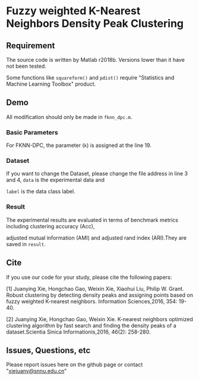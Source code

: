 # Fuzzy weighted K-Nearest Neighbors Density Peak Clustering 

## Requirement

The source code is written by Matlab r2018b. Versions lower than it have not been tested.

Some functions like `squareform()` and `pdist()` require "Statistics and Machine Learning Toolbox" product.

## Demo
All modification should only be made in `fknn_dpc.m`.

### Basic Parameters

For FKNN-DPC, the parameter (`k`) is assigned at the line 19.

### Dataset

If you want to change the Dataset, please change the file address in line 3 and 4, `data` is the experimental data and 

`label` is the data class label.

### Result
The experimental results are evaluated in terms of  benchmark metrics including clustering accuracy (Acc), 

adjusted mutual information (AMI) and adjusted rand index (ARI).They are saved in `result`.

## Cite

If you use our code for your study, please cite the following papers:

[1] Juanying Xie, Hongchao Gao, Weixin Xie, Xiaohui Liu, Philip W. Grant. Robust clustering by detecting density peaks and assigning points based on fuzzy weighted K-nearest neighbors. Information Sciences,2016, 354: 19-40.

[2] Juanying Xie, Hongchao Gao, Weixin Xie. K-nearest neighbors optimized clustering algorithm by fast search and finding the density peaks of a dataset.Scientia Sinica Informationis,2016, 46(2): 258-280.

## Issues, Questions, etc

Please report issues here on the github page or contact "xiejuany@snnu.edu.cn"
